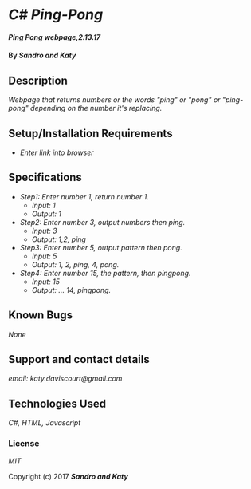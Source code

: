 # _C# Ping-Pong_

#### _Ping Pong webpage,2.13.17_

#### By _**Sandro and Katy**_

## Description

_Webpage that returns numbers or the words "ping" or "pong" or "ping-pong" depending on the number it's replacing._

## Setup/Installation Requirements

* _Enter link into browser_

## Specifications

* _Step1: Enter number 1, return number 1._
  * _Input: 1_
  * _Output: 1_
* _Step2: Enter number 3, output numbers then ping._
  * _Input: 3_
  * _Output: 1,2, ping_
* _Step3: Enter number 5, output pattern then pong._
  * _Input: 5_
  * _Output: 1, 2, ping, 4, pong._
* _Step4: Enter number 15, the pattern, then pingpong._
  * _Input: 15_
  * _Output: ... 14, pingpong._

## Known Bugs

_None_

## Support and contact details

_email: katy.daviscourt@gmail.com_

## Technologies Used

_C#, HTML, Javascript_

### License

*MIT*

Copyright (c) 2017 **_Sandro and Katy_**
